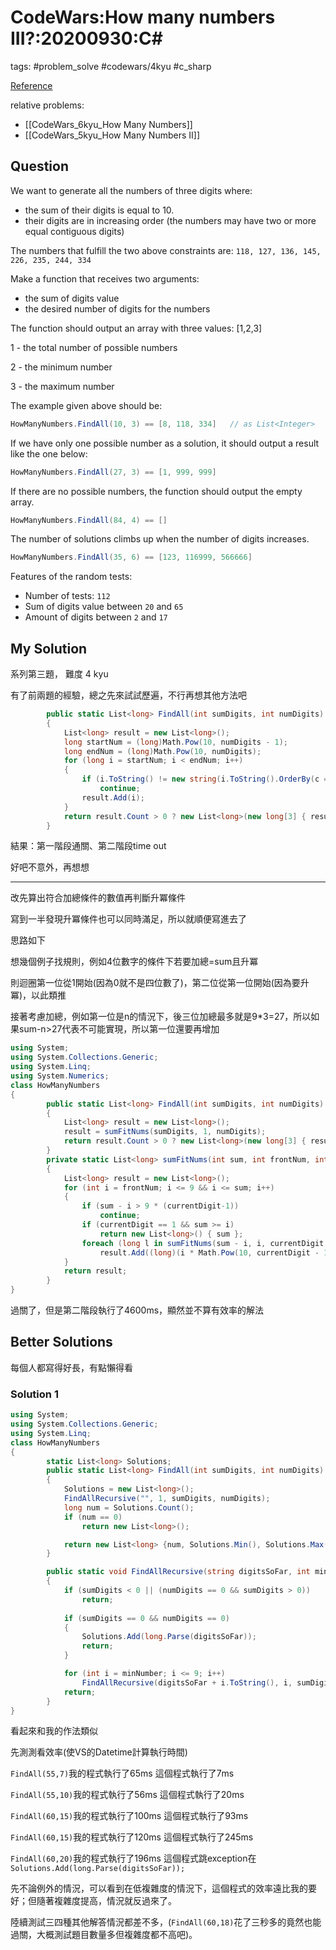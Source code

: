 # CodeWars:How many numbers III?:20200930:C\#

tags: #problem_solve #codewars/4kyu #c_sharp

[Reference](https://www.codewars.com/kata/5877e7d568909e5ff90017e6)

relative problems:
- [[CodeWars_6kyu_How Many Numbers]]
- [[CodeWars_5kyu_How Many Numbers II]]

## Question

We want to generate all the numbers of three digits where:

- the sum of their digits is equal to 10.
- their digits are in increasing order (the numbers may have two or more equal contiguous digits)

The numbers that fulfill the two above constraints are: `118, 127, 136, 145, 226, 235, 244, 334`

Make a function that receives two arguments:

- the sum of digits value
- the desired number of digits for the numbers

The function should output an array with three values: [1,2,3]

1 - the total number of possible numbers

2 - the minimum number

3 - the maximum number

The example given above should be:

```csharp
HowManyNumbers.FindAll(10, 3) == [8, 118, 334]   // as List<Integer>
```

If we have only one possible number as a solution, it should output a result like the one below:

```csharp
HowManyNumbers.FindAll(27, 3) == [1, 999, 999]
```

If there are no possible numbers, the function should output the empty array.

```csharp
HowManyNumbers.FindAll(84, 4) == []
```

The number of solutions climbs up when the number of digits increases.

```csharp
HowManyNumbers.FindAll(35, 6) == [123, 116999, 566666]
```

Features of the random tests:

- Number of tests: `112`
- Sum of digits value between `20` and `65`
- Amount of digits between `2` and `17`

## My Solution

系列第三題， 難度 4 kyu

有了前兩題的經驗，總之先來試試歷遍，不行再想其他方法吧

```C#
        public static List<long> FindAll(int sumDigits, int numDigits)
        {
            List<long> result = new List<long>();
            long startNum = (long)Math.Pow(10, numDigits - 1);
            long endNum = (long)Math.Pow(10, numDigits);
            for (long i = startNum; i < endNum; i++)
            {
                if (i.ToString() != new string(i.ToString().OrderBy(c => c).ToArray()) || i.ToString().Select(c => c - '0').Sum() != sumDigits)
                    continue;
                result.Add(i);
            }
            return result.Count > 0 ? new List<long>(new long[3] { result.Count(), result.Min(), result.Max() }) : new List<long>();
        }
```

結果：第一階段通關、第二階段time out

好吧不意外，再想想

---

改先算出符合加總條件的數值再判斷升冪條件

寫到一半發現升冪條件也可以同時滿足，所以就順便寫進去了

思路如下

想幾個例子找規則，例如4位數字的條件下若要加總=sum且升冪

則迴圈第一位從1開始(因為0就不是四位數了)，第二位從第一位開始(因為要升冪)，以此類推

接著考慮加總，例如第一位是n的情況下，後三位加總最多就是9*3=27，所以如果sum-n>27代表不可能實現，所以第一位還要再增加

```C#
using System;
using System.Collections.Generic;
using System.Linq;
using System.Numerics;
class HowManyNumbers
{
        public static List<long> FindAll(int sumDigits, int numDigits)
        {
            List<long> result = new List<long>();
            result = sumFitNums(sumDigits, 1, numDigits);
            return result.Count > 0 ? new List<long>(new long[3] { result.Count(), result.Min(), result.Max() }) : new List<long>();
        }
        private static List<long> sumFitNums(int sum, int frontNum, int currentDigit)
        {
            List<long> result = new List<long>();
            for (int i = frontNum; i <= 9 && i <= sum; i++)
            {
                if (sum - i > 9 * (currentDigit-1))
                    continue;
                if (currentDigit == 1 && sum >= i)
                    return new List<long>() { sum };
                foreach (long l in sumFitNums(sum - i, i, currentDigit - 1))
                    result.Add((long)(i * Math.Pow(10, currentDigit - 1)) + l);
            }
            return result;
        }
}
```

過關了，但是第二階段執行了4600ms，顯然並不算有效率的解法

## Better Solutions

每個人都寫得好長，有點懶得看

### Solution 1

```C#
using System;
using System.Collections.Generic;
using System.Linq;
class HowManyNumbers
{
        static List<long> Solutions;
        public static List<long> FindAll(int sumDigits, int numDigits)
        {
            Solutions = new List<long>();
            FindAllRecursive("", 1, sumDigits, numDigits);
            long num = Solutions.Count();
            if (num == 0)
                return new List<long>();

            return new List<long> {num, Solutions.Min(), Solutions.Max() };
        }

        public static void FindAllRecursive(string digitsSoFar, int minNumber, int sumDigits, int numDigits)
        {
            if (sumDigits < 0 || (numDigits == 0 && sumDigits > 0))
                return;
            
            if (sumDigits == 0 && numDigits == 0)
            {
                Solutions.Add(long.Parse(digitsSoFar));
                return;
            }

            for (int i = minNumber; i <= 9; i++)
                FindAllRecursive(digitsSoFar + i.ToString(), i, sumDigits - i, numDigits - 1); ;
            return;
        }
}
```

看起來和我的作法類似

先測測看效率(使VS的Datetime計算執行時間)

`FindAll(55,7)`我的程式執行了65ms 這個程式執行了7ms

`FindAll(55,10)`我的程式執行了56ms 這個程式執行了20ms

`FindAll(60,15)`我的程式執行了100ms 這個程式執行了93ms

`FindAll(60,15)`我的程式執行了120ms 這個程式執行了245ms

`FindAll(60,20)`我的程式執行了196ms 這個程式跳exception在`Solutions.Add(long.Parse(digitsSoFar));`

先不論例外的情況，可以看到在低複雜度的情況下，這個程式的效率遠比我的要好；但隨著複雜度提高，情況就反過來了。

陸續測試三四種其他解答情況都差不多，(`FindAll(60,18)`花了三秒多的竟然也能過關，大概測試題目數量多但複雜度都不高吧)。
